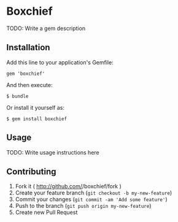 # Boxchief

TODO: Write a gem description

## Installation

Add this line to your application's Gemfile:

    gem 'boxchief'

And then execute:

    $ bundle

Or install it yourself as:

    $ gem install boxchief

## Usage

TODO: Write usage instructions here

## Contributing

1. Fork it ( http://github.com/<my-github-username>/boxchief/fork )
2. Create your feature branch (`git checkout -b my-new-feature`)
3. Commit your changes (`git commit -am 'Add some feature'`)
4. Push to the branch (`git push origin my-new-feature`)
5. Create new Pull Request
